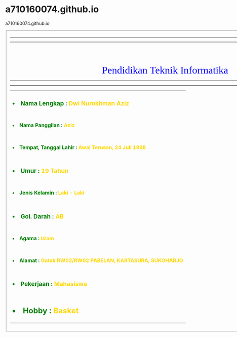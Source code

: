 # a710160074.github.io
a710160074.github.io
 <html>
 <head>
 <title>BIODATA</title>
 </head>
 <body>
 <form action="#" style="width: 1000px"class="posisi";>
 <fieldset class="h"/>
 <table style="width: 980px;">
 <hr /><hr /><font color=silver><marquee loop="5"><font face="Arial"><font size="5"><b>Biodata Mahasiswa<br />Universitas Muhammaddiyah Surakarta</b></font></font></marquee>
 <center><font color=blue><font face="times new romen"><font size="6">Pendidikan Teknik Informatika</font></font></center>
 <hr /><hr /><tr><td><font color=green><b><p><h3><li>Nama Lengkap : <font color=gold>Dwi Nurokhman Aziz</h3></p></b></td></tr></h1>
 <tr><td><font color=green><b><p><h4><li>Nama Panggilan : <font color=gold>Aziz</h4></p></b></td></tr>
 <tr><td><font color=green><b><p><h4><li>Tempat, Tanggal Lahir : <font color=gold>Awal Terusan, 24 Juli 1998</h4></p></b></td></tr>
 <tr><td><font color=green><b><p><h3><li>Umur : <font color=gold>19 Tahun</h3></p></b></td></tr>
 <tr><td><font color=green><b><p><h4><li>Jenis Kelamin : <font color=gold>Laki - Laki</h4></p></b></td></tr>
 <tr><td><font color=green><b><p><h3><li>Gol. Darah : <font color=gold>AB</h3></p></b></td></tr>
 <tr><td><font color=green><b><p><h4><li>Agama : <font color=gold>Islam</h4></p></b></td></tr>
 <tr><td><font color=green><b><p><h4><li>Alamat : <font color=gold>Gatak RW02/RW02 PABELAN, KARTASURA, SUKOHARJO</h4></p></b></td></tr>
 <tr><td><font color=green><b><p><h3><li>Pekerjaan : <font color=gold>Mahasiswa</h3></p></b></td></tr>
 <tr><td><font color=green><b><p><h2><li>Hobby : <font color=gold>Basket</h2></p></b></td></tr>
 </table>
 </form>
 </body>
 </html>
